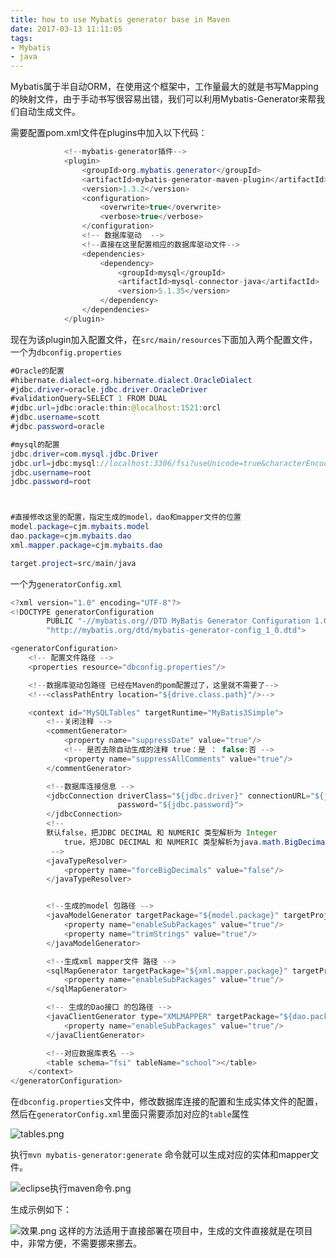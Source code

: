 ```yaml
---
title: how to use Mybatis generator base in Maven
date: 2017-03-13 11:11:05
tags:
- Mybatis
- java
---
```


Mybatis属于半自动ORM，在使用这个框架中，工作量最大的就是书写Mapping的映射文件，由于手动书写很容易出错，我们可以利用Mybatis-Generator来帮我们自动生成文件。

<!--more-->

需要配置pom.xml文件在plugins中加入以下代码：

```java
			<!--mybatis-generator插件-->
			<plugin>
				<groupId>org.mybatis.generator</groupId>
				<artifactId>mybatis-generator-maven-plugin</artifactId>
				<version>1.3.2</version>
				<configuration>
					<overwrite>true</overwrite>
					<verbose>true</verbose>
				</configuration>
				<!-- 数据库驱动  -->
				<!--直接在这里配置相应的数据库驱动文件-->
				<dependencies>
					<dependency>
						<groupId>mysql</groupId>
						<artifactId>mysql-connector-java</artifactId>
						<version>5.1.35</version>
					</dependency>
				</dependencies>
			</plugin>
```

现在为该plugin加入配置文件，在`src/main/resources`下面加入两个配置文件，
一个为`dbconfig.properties`
```java
#Oracle的配置
#hibernate.dialect=org.hibernate.dialect.OracleDialect
#jdbc.driver=oracle.jdbc.driver.OracleDriver
#validationQuery=SELECT 1 FROM DUAL
#jdbc.url=jdbc:oracle:thin:@localhost:1521:orcl
#jdbc.username=scott
#jdbc.password=oracle

#mysql的配置
jdbc.driver=com.mysql.jdbc.Driver
jdbc.url=jdbc:mysql://localhost:3306/fsi?useUnicode=true&characterEncoding=utf-8
jdbc.username=root
jdbc.password=root



#直接修改这里的配置，指定生成的model，dao和mapper文件的位置
model.package=cjm.mybaits.model
dao.package=cjm.mybaits.dao
xml.mapper.package=cjm.mybaits.dao

target.project=src/main/java
```

一个为`generatorConfig.xml`
```java
<?xml version="1.0" encoding="UTF-8"?>
<!DOCTYPE generatorConfiguration
        PUBLIC "-//mybatis.org//DTD MyBatis Generator Configuration 1.0//EN"
        "http://mybatis.org/dtd/mybatis-generator-config_1_0.dtd">

<generatorConfiguration>
    <!-- 配置文件路径 -->
    <properties resource="dbconfig.properties"/>

    <!--数据库驱动包路径 已经在Maven的pom配置过了，这里就不需要了-->
    <!--<classPathEntry location="${drive.class.path}"/>-->

    <context id="MySQLTables" targetRuntime="MyBatis3Simple">
        <!--关闭注释 -->
        <commentGenerator>
            <property name="suppressDate" value="true"/>
            <!-- 是否去除自动生成的注释 true：是 ： false:否 -->
            <property name="suppressAllComments" value="true"/>
        </commentGenerator>

        <!--数据库连接信息 -->
        <jdbcConnection driverClass="${jdbc.driver}" connectionURL="${jdbc.url}" userId="${jdbc.username}"
                        password="${jdbc.password}">
        </jdbcConnection>
        <!--
        默认false，把JDBC DECIMAL 和 NUMERIC 类型解析为 Integer
            true，把JDBC DECIMAL 和 NUMERIC 类型解析为java.math.BigDecimal
         -->
        <javaTypeResolver>
            <property name="forceBigDecimals" value="false"/>
        </javaTypeResolver>


        <!--生成的model 包路径 -->
        <javaModelGenerator targetPackage="${model.package}" targetProject="${target.project}">
            <property name="enableSubPackages" value="true"/>
            <property name="trimStrings" value="true"/>
        </javaModelGenerator>

        <!--生成xml mapper文件 路径 -->
        <sqlMapGenerator targetPackage="${xml.mapper.package}" targetProject="${target.project}">
            <property name="enableSubPackages" value="true"/>
        </sqlMapGenerator>

        <!-- 生成的Dao接口 的包路径 -->
        <javaClientGenerator type="XMLMAPPER" targetPackage="${dao.package}" targetProject="${target.project}">
            <property name="enableSubPackages" value="true"/>
        </javaClientGenerator>

        <!--对应数据库表名 -->
        <table schema="fsi" tableName="school"></table>
    </context>
</generatorConfiguration>
```
在`dbconfig.properties`文件中，修改数据库连接的配置和生成实体文件的配置，然后在`generatorConfig.xml`里面只需要添加对应的`table`属性

![tables.png](http://upload-images.jianshu.io/upload_images/1013655-1a797411ae0035dc.png?imageMogr2/auto-orient/strip%7CimageView2/2/w/1240)

执行`mvn mybatis-generator:generate` 命令就可以生成对应的实体和mapper文件。

![eclipse执行maven命令.png](http://upload-images.jianshu.io/upload_images/1013655-607c7b369d23bc04.png?imageMogr2/auto-orient/strip%7CimageView2/2/w/1240)

生成示例如下：

![效果.png](http://upload-images.jianshu.io/upload_images/1013655-f213108eab3a04cf.png?imageMogr2/auto-orient/strip%7CimageView2/2/w/1240)
这样的方法适用于直接部署在项目中，生成的文件直接就是在项目中，非常方便，不需要挪来挪去。
